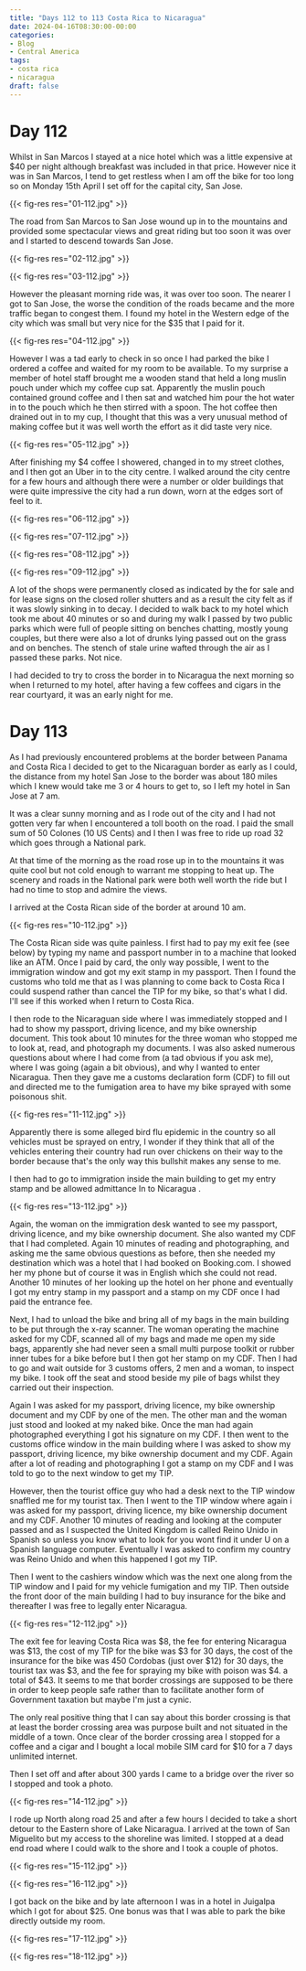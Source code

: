 ```yaml
---
title: "Days 112 to 113 Costa Rica to Nicaragua"
date: 2024-04-16T08:30:00-00:00
categories:
- Blog
- Central America
tags:
- costa rica
- nicaragua
draft: false
---
```


# Day 112

Whilst in San Marcos I stayed at a nice hotel which was a little expensive at $40 per night although breakfast was included in that price. However nice it was in San Marcos, I tend to get restless when I am off the bike for too long so on Monday 15th April I set off for the capital city, San Jose.

{{< fig-res res="01-112.jpg" >}}

The road from San Marcos to San Jose wound up in to the mountains and provided some spectacular views and great riding but too soon it was over and I started to descend towards San Jose. 

{{< fig-res res="02-112.jpg" >}}

{{< fig-res res="03-112.jpg" >}}

However the pleasant morning ride was, it was over too soon. The nearer I got to San Jose, the worse the condition of the roads became and the more traffic began to congest them. I found my hotel in the Western edge of the city which was small but very nice for the $35 that I paid for it.

{{< fig-res res="04-112.jpg" >}}

However I was a tad early to check in so once I had parked the bike I ordered a coffee and waited for my room to be available. To my surprise a member of hotel staff brought me a wooden stand that held a long muslin pouch under which my coffee cup sat. Apparently the muslin pouch contained ground coffee and I then sat and watched him pour the hot water in to the pouch which he then stirred with a spoon. The hot coffee then drained out in to my cup, I thought that this was a very unusual method of making coffee but it was well worth the effort as it did taste very nice.

{{< fig-res res="05-112.jpg" >}}

 After finishing my $4 coffee I showered, changed in to my street clothes, and I then got an Uber in to the city centre. I walked around the city centre for a few hours and although there were a number or older buildings that were quite impressive the city had a run down, worn at the edges sort of feel to it. 

{{< fig-res res="06-112.jpg" >}}

{{< fig-res res="07-112.jpg" >}}

{{< fig-res res="08-112.jpg" >}}

{{< fig-res res="09-112.jpg" >}}

 A lot of the shops were permanently closed as indicated by the for sale and for lease signs on the closed roller shutters and as a result the city felt as if it was slowly sinking in to decay. I decided to walk back to my hotel which took me about 40 minutes or so and during my walk I passed by two public parks which were full of people sitting on benches chatting, mostly young couples, but there were also a lot of drunks lying passed out on the grass and on benches. The stench of stale urine wafted through the air as I passed these parks. Not nice.

 I had decided to try to cross the border in to Nicaragua the next morning so when I returned to my hotel, after having a few coffees and cigars in the rear courtyard, it was an early night for me.

# Day 113

As I had previously encountered problems at the border between Panama and Costa Rica I decided to get to the Nicaraguan border as early as I could, the distance from my hotel San Jose to the border was about 180 miles which I knew would take me 3 or 4 hours to get to, so I left my hotel in San Jose at 7 am. 

It was a clear sunny morning and as I rode out of the city and I had not gotten very far when I encountered a toll booth on the road. I paid the small sum of 50 Colones (10 US Cents) and I then I was free to ride up road 32 which goes through a National park. 

At that time of the morning as the road rose up in to the mountains it was quite cool but not cold enough to warrant me stopping to heat up. The scenery and roads in the National park were both well worth the ride but I had no time to stop and admire the views. 

I arrived at the Costa Rican side of the border at around 10 am.

{{< fig-res res="10-112.jpg" >}}

The Costa Rican side was quite painless. I first had to pay my exit fee (see below) by typing my name and passport number in to a machine that looked like an ATM. Once I paid by card, the only way possible, I went to the immigration window and got my exit stamp in my passport. Then I found the customs who told me that as I was planning to come back to Costa Rica I could suspend rather than cancel the TIP for my bike, so that's what I did. I'll see if this worked when I return to Costa Rica.

I then rode to the Nicaraguan side where I was immediately stopped and I had to show my passport, driving licence, and my bike ownership document. This took about 10 minutes for the three woman who stopped me to look at, read, and photograph my documents. I was also asked numerous questions about where I had come from (a tad obvious if you ask me), where I was going (again a bit obvious), and why I wanted to enter Nicaragua. Then they gave me a customs declaration form (CDF) to fill out and directed me to the fumigation area to have my bike sprayed with some poisonous shit.

{{< fig-res res="11-112.jpg" >}}

Apparently there is some alleged bird flu epidemic in the country so all vehicles must be sprayed on entry, I wonder if they think that all of the vehicles entering their country had run over chickens on their way to the border because that's the only way this bullshit makes any sense to me.

I then had to go to immigration inside the main building to get my entry stamp and be allowed admittance In to Nicaragua . 

{{< fig-res res="13-112.jpg" >}}

Again, the woman on the immigration desk wanted to see my passport, driving licence, and my bike ownership document. She also wanted my CDF that I had completed. Again 10 minutes of reading and photographing, and asking me the same obvious questions as before, then she needed my destination which was a hotel that I had booked on Booking.com. I showed her my phone but of course it was in English which she could not read. Another 10 minutes of her looking up the hotel on her phone and eventually I got my entry stamp in my passport and a stamp on my CDF once I had paid the entrance fee.

Next, I had to unload the bike and bring all of my bags in the main building to be put through the x-ray scanner. The woman operating the machine asked for my CDF, scanned all of my bags and made me open my side bags, apparently she had never seen a small multi purpose toolkit or rubber inner tubes for a bike before but I then got her stamp on my CDF. Then I had to go and wait outside for 3 customs offers, 2 men and a woman, to inspect my bike. I took off the seat and stood beside my pile of bags whilst they carried out their inspection. 

Again I was asked for my passport, driving licence, my bike ownership document and my CDF by one of the men. The other man and the woman just stood and looked at my naked bike. Once the man had again photographed everything I got his signature on my CDF. I then went to the customs office window in the main building where I was asked to show my passport, driving licence, my bike ownership document and my CDF. Again after a lot of reading and photographing I got a stamp on my CDF and I was told to go to the next window to get my TIP.

However, then the tourist office guy who had a desk next to the TIP window snaffled me for my tourist tax. Then I went to the TIP window where again i was asked for my passport, driving licence, my bike ownership document and my CDF. Another 10 minutes of reading and looking at the computer passed and as I suspected the United Kingdom is called Reino Unido in Spanish so unless you know what to look for you wont find it under U on a Spanish language computer. Eventually I was asked to confirm my country was Reino Unido and when this happened I got my TIP.

Then I went to the cashiers window which was the next one along from the TIP window and I paid for my vehicle fumigation and my TIP. Then outside the front door of the main building I had to buy insurance for the bike and thereafter I was free to legally enter Nicaragua.

{{< fig-res res="12-112.jpg" >}}

The exit fee for leaving Costa Rica was $8, the fee for entering Nicaragua was $13, the cost of my TIP for the bike was $3 for 30 days, the cost of the insurance for the bike was 450 Cordobas (just over $12) for 30 days, the tourist tax was $3, and the fee for spraying my bike with poison was $4. a total of $43. It seems to me that border crossings are supposed to be there in order to keep people safe rather than to facilitate another form of Government taxation but maybe I'm just a cynic.

The only real positive thing that I can say about this border crossing is that at least the border crossing area was purpose built and not situated in the middle of a town. Once clear of the border crossing area I stopped for a coffee and a cigar and I bought a local mobile SIM card for $10 for a 7 days unlimited internet.

Then I set off and after about 300 yards I came to a bridge over the river so I stopped and took a photo.

{{< fig-res res="14-112.jpg" >}}

I rode up North along road 25 and after a few hours I decided to take a short detour to the Eastern shore of Lake Nicaragua. I arrived at the town of San Miguelito but my access to the shoreline was limited. I stopped at a dead end road where I could walk to the shore and I took a couple of photos. 

{{< fig-res res="15-112.jpg" >}}

{{< fig-res res="16-112.jpg" >}}

I got back on the bike and by late afternoon I was in a hotel in Juigalpa which I got for about $25. One bonus was that I was able to park the bike directly outside my room.

{{< fig-res res="17-112.jpg" >}}

{{< fig-res res="18-112.jpg" >}}